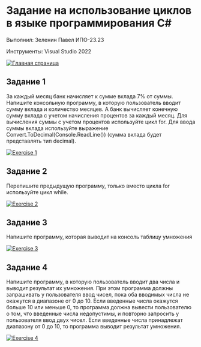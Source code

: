 # Задание на использование циклов в языке программирования C#
Выполнил: Зеленин Павел ИПО-23.23

Инструменты: Visual Studio 2022

[![Главная страница](https://img.shields.io/badge/🏠_Главная_страница-4285F4?style=for-the-badge&logo=home-assistant&logoColor=white)](https://github.com/MinorityKilla/homeworkZelenin/blob/main/README.md)

## Задание 1
За каждый месяц банк начисляет к сумме вклада 7% от суммы. Напишите консольную программу, в которую пользователь вводит сумму вклада и количество месяцев. А банк вычисляет конечную сумму вклада с учетом начисления процентов за каждый месяц.
Для вычисления суммы с учетом процентов используйте цикл for. Для ввода суммы вклада используйте выражение Convert.ToDecimal(Console.ReadLine()) (сумма вклада будет представлять тип decimal).

[![Exercise 1](https://img.shields.io/badge/🔁_Циклы_1-FF5722?style=for-the-badge&logo=csharp&logoColor=white)](https://github.com/MinorityKilla/homeworkZelenin/blob/main/Tasks/Циклы/Exercise1.cs)  

## Задание 2
Перепишите предыдущую программу, только вместо цикла for используйте цикл while.

[![Exercise 2](https://img.shields.io/badge/🔄_Циклы_2-FF9800?style=for-the-badge&logo=csharp&logoColor=white)](https://github.com/MinorityKilla/homeworkZelenin/blob/main/Tasks/Циклы/Exercise2.cs)  

## Задание 3
Напишите программу, которая выводит на консоль таблицу умножения

[![Exercise 3](https://img.shields.io/badge/🔂_Циклы_3-F44336?style=for-the-badge&logo=csharp&logoColor=white)](https://github.com/MinorityKilla/homeworkZelenin/blob/main/Tasks/Циклы/Exercise3.cs)  

## Задание 4
Напишите программу, в которую пользователь вводит два числа и выводит результат их умножения. При этом программа должны запрашивать у пользователя ввод чисел, пока оба вводимых числа не окажутся в диапазоне от 0 до 10. Если введенные числа окажутся больше 10 или меньше 0, то программа должна вывести пользователю о том, что введенные числа недопустимы, и повторно запросить у пользователя ввод двух чисел. Если введенные числа принадлежат диапазону от 0 до 10, то программа выводит результат умножения.

[![Exercise 4](https://img.shields.io/badge/⏩_Циклы_4-E91E63?style=for-the-badge&logo=csharp&logoColor=white)](https://github.com/MinorityKilla/homeworkZelenin/blob/main/Tasks/Циклы/Exercise4.cs)
